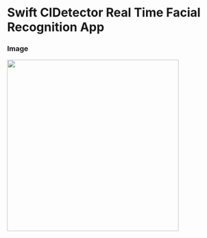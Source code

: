 # Swift CIDetector Real Time Facial Recognition App

### Image
<img src=https://raw.githubusercontent.com/tailup0/sampleCDRTFacialRecognition/master/Assets/sample.png width=400px>
